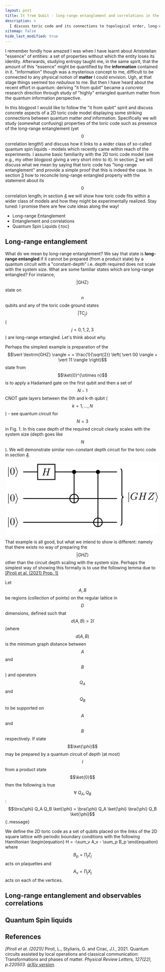 ```yaml
---
layout: post
title: It from Qubit - long-range entanglement and correlations in the toric code.
description: >
  I discuss toric code and its connections to topological order, long-range entanglement and quantum spin liquids.
sitemap: false
hide_last_modified: true
---
```


I remember fondly how amazed I was when I have learnt about Aristotelian "essence" of entities: a set of properties without which the entity loses its identity. Afterwards, studying entropy taught me, in the same spirit, that the amount of this "essence" might be quantified by the **information** contained in it. "Information" though was a mysterious concept to me, difficult to be connected to any physical notion of **matter** I could envision. Ugh, at that stage things seemed too *nebulous* to me. But then I have heard about the recent effort in quantum: deriving "it from qubit" became a *concrete* research direction through study of "highly" entangled quantum matter from the quantum information perspective.

In this blogpost I would like to follow the "it from qubit" spirit and discuss concrete aspects of a 2D toric code model displaying some striking connections between quantum matter *and* information. Specifically we will study (somewhat confusing) properties of the toric code such as presence of the long-range entanglement (yet $$0$$ correlation length!) and discuss how it links to a wider class of so-called quantum spin liquids - models which recently came within reach of the experiments. I assume basic familiarity with the 2D toric code model (see e.g., my other blogpost giving a very short intro to it). In section <a href="long-range-entanglement">2</a> we will discuss what we mean by saying that toric code has "long-range entanglement" and provide a simple proof that this is indeed the case. In section <a href="long-range-entanglement-and-observables-correlations">3</a> how to reconcile long-range entangled property with the statement about its $$0$$ correlation length; in section <a href="quantum-spin-liquids">4</a> we will show how toric code fits within a wider class of models and how they might be experimentally realized. Stay tuned: I promise there are few cute ideas along the way!

* Long-range Entanglement
* Entanglement and correlations
* Quantum Spin Liquids
{:toc}

## Long-range entanglement
What do we mean by long-range entanglement? We say that state is **long-range entangled** if it cannot be prepared (from a product state) by a quantum circuit with a "constant-depth" i.e. depth required does not scale with the system size. What are some familiar states which are long-range entangled? For instance, $$\vert \textrm{GHZ} \rangle$$ state on $$n$$ qubits and any of the toric code ground states $$\vert \textrm{TC}_j \rangle$$ ($$j=0,1,2,3$$) are long-range entangled. Let's think about why.

Perhaps the simplest example is preparation of the $$\vert \textrm{GHZ} \rangle = = \frac{1}{\sqrt{2}} \left( \vert 00 \rangle + \vert 11 \rangle \right)$$ state from $$\ket{0}^{\otimes n}$$ is to apply a Hadamard gate on the first qubit and then a set of $$N-1$$ CNOT gate layers between the 0th and k-th qubit ($$k=1,\dots,N$$) - see quantum circuit for $$N=3$$ in Fig. 1. In this case depth of the required circuit clearly scales with the system size (depth goes like $$N$$). We will demonstrate similar non-constant depth circuit for the toric code in section  <a href="quantum-spin-liquids">4</a>.

<p style="text-align:center;"><img src="/assets/img/blog/GHZpreparation.png" width="500"/></p>

That example is all good, but what we intend to show is different: namely that there exists no way of preparing the $$\vert GHZ \rangle$$ other than the circuit depth scaling with the system size. Perhaps the simplest way of showing this formally is to use the following lemma due to <a href="#references">[Piroli et al. (2021) Prop. 1]</a>

Let $$A,B$$ be regions (collection of points) on the regular lattice in $$D$$ dimensions, defined such that $$d(A,B)>2 l$$ (where $$d(A,B)$$ is the minimum graph distance between $$A$$ and $$B$$) and operators $$Q_A$$ and $$Q_B$$ to be supported on $$A$$ and $$B$$ respectively. If state $$\ket{\phi}$$ may be prepared by a quantum circuit of depth (at most) $$l$$ from a product state $$\ket{0}$$ then the following is true $$\forall \ Q_A, Q_B$$: $$\bra{\phi} Q_A Q_B \ket{\phi} = \bra{\phi} Q_A \ket{\phi} \bra{\phi} Q_B \ket{\phi}$$
{:.message}

We define the 2D toric code as a set of qubits placed on the links of the 2D square lattice with periodic boundary conditions with the following <a id="eq:H_TC">Hamiltonian</a>
\begin{equation}
H = -\sum_v A_v - \sum_p B_p
\end{equation}
where $$B_p= \prod_j Z_j$$ acts on plaquettes and $$A_v = \prod_j X_j$$ acts on each of the vertices.


## Long-range entanglement and observables correlations

## Quantum Spin liquids

## References
<a id="pirolipaper">*[Piroli et al. (2021)]*</a> Piroli, L., Styliaris, G. and Cirac, J.I., 2021. Quantum circuits assisted by local operations and classical communication: Transformations and phases of matter. *Physical Review Letters, 127(22), p.220503.* [*arXiv version*](https://arxiv.org/abs/2103.13367).

